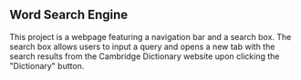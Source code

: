 ## Word Search Engine
This project is a webpage featuring a navigation bar and a search box. 
The search box allows users to input a query and opens a new tab with the search results from the Cambridge Dictionary website upon clicking the "Dictionary" button.
